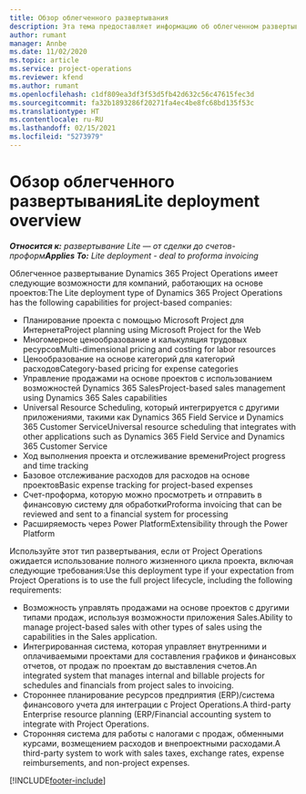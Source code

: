 ```yaml
---
title: Обзор облегченного развертывания
description: Эта тема предоставляет информацию об облегченном развертывании Dynamics 365 Project Operations.
author: rumant
manager: Annbe
ms.date: 11/02/2020
ms.topic: article
ms.service: project-operations
ms.reviewer: kfend
ms.author: rumant
ms.openlocfilehash: c1df809ea3df3f53d5fb42d632c56c47615fec3d
ms.sourcegitcommit: fa32b1893286f20271fa4ec4be8fc68bd135f53c
ms.translationtype: HT
ms.contentlocale: ru-RU
ms.lasthandoff: 02/15/2021
ms.locfileid: "5273979"
---
```

# <a name="lite-deployment-overview"></a><span data-ttu-id="fb4ba-103">Обзор облегченного развертывания</span><span class="sxs-lookup"><span data-stu-id="fb4ba-103">Lite deployment overview</span></span>

<span data-ttu-id="fb4ba-104">_**Относится к:** развертывание Lite — от сделки до счетов-проформ_</span><span class="sxs-lookup"><span data-stu-id="fb4ba-104">_**Applies To:** Lite deployment - deal to proforma invoicing_</span></span>

<span data-ttu-id="fb4ba-105">Облегченное развертывание Dynamics 365 Project Operations имеет следующие возможности для компаний, работающих на основе проектов:</span><span class="sxs-lookup"><span data-stu-id="fb4ba-105">The Lite deployment type of Dynamics 365 Project Operations has the following capabilities for project-based companies:</span></span>

- <span data-ttu-id="fb4ba-106">Планирование проекта с помощью Microsoft Project для Интернета</span><span class="sxs-lookup"><span data-stu-id="fb4ba-106">Project planning using Microsoft Project for the Web</span></span>
- <span data-ttu-id="fb4ba-107">Многомерное ценообразование и калькуляция трудовых ресурсов</span><span class="sxs-lookup"><span data-stu-id="fb4ba-107">Multi-dimensional pricing and costing for labor resources</span></span>
- <span data-ttu-id="fb4ba-108">Ценообразование на основе категорий для категорий расходов</span><span class="sxs-lookup"><span data-stu-id="fb4ba-108">Category-based pricing for expense categories</span></span>
- <span data-ttu-id="fb4ba-109">Управление продажами на основе проектов с использованием возможностей Dynamics 365 Sales</span><span class="sxs-lookup"><span data-stu-id="fb4ba-109">Project-based sales management using Dynamics 365 Sales capabilities</span></span>
- <span data-ttu-id="fb4ba-110">Universal Resource Scheduling, который интегрируется с другими приложениями, такими как Dynamics 365 Field Service и Dynamics 365 Customer Service</span><span class="sxs-lookup"><span data-stu-id="fb4ba-110">Universal resource scheduling that integrates with other applications such as Dynamics 365 Field Service and Dynamics 365 Customer Service</span></span>
- <span data-ttu-id="fb4ba-111">Ход выполнения проекта и отслеживание времени</span><span class="sxs-lookup"><span data-stu-id="fb4ba-111">Project progress and time tracking</span></span>
- <span data-ttu-id="fb4ba-112">Базовое отслеживание расходов для расходов на основе проектов</span><span class="sxs-lookup"><span data-stu-id="fb4ba-112">Basic expense tracking for project-based expenses</span></span>
- <span data-ttu-id="fb4ba-113">Счет-проформа, которую можно просмотреть и отправить в финансовую систему для обработки</span><span class="sxs-lookup"><span data-stu-id="fb4ba-113">Proforma invoicing that can be reviewed and sent to a financial system for processing</span></span>
- <span data-ttu-id="fb4ba-114">Расширяемость через Power Platform</span><span class="sxs-lookup"><span data-stu-id="fb4ba-114">Extensibility through the Power Platform</span></span>

<span data-ttu-id="fb4ba-115">Используйте этот тип развертывания, если от Project Operations ожидается использование полного жизненного цикла проекта, включая следующие требования:</span><span class="sxs-lookup"><span data-stu-id="fb4ba-115">Use this deployment type if your expectation from Project Operations is to use the full project lifecycle, including the following requirements:</span></span>

- <span data-ttu-id="fb4ba-116">Возможность управлять продажами на основе проектов с другими типами продаж, используя возможности приложения Sales.</span><span class="sxs-lookup"><span data-stu-id="fb4ba-116">Ability to manage project-based sales with other types of sales using the capabilities in the Sales application.</span></span>
- <span data-ttu-id="fb4ba-117">Интегрированная система, которая управляет внутренними и оплачиваемыми проектами для составления графиков и финансовых отчетов, от продаж по проектам до выставления счетов.</span><span class="sxs-lookup"><span data-stu-id="fb4ba-117">An integrated system that manages internal and billable projects for schedules and financials from project sales to invoicing.</span></span>
- <span data-ttu-id="fb4ba-118">Стороннее планирование ресурсов предприятия (ERP)/система финансового учета для интеграции с Project Operations.</span><span class="sxs-lookup"><span data-stu-id="fb4ba-118">A third-party Enterprise resource planning (ERP/Financial accounting system to integrate with Project Operations.</span></span>
- <span data-ttu-id="fb4ba-119">Сторонняя система для работы с налогами с продаж, обменными курсами, возмещением расходов и внепроектными расходами.</span><span class="sxs-lookup"><span data-stu-id="fb4ba-119">A third-party system to work with sales taxes, exchange rates, expense reimbursements, and non-project expenses.</span></span>


[!INCLUDE[footer-include](../includes/footer-banner.md)]